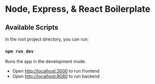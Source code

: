 # Node, Express, & React Boilerplate

## Available Scripts

In the root project directory, you can run:

### `npm run dev`

Runs the app in the development mode.<br />
- Open [http://localhost:3000](http://localhost:3000) to run frontend
- Open [http://localhost:8080](http://localhost:8080) to run backend
